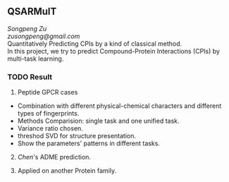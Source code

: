 ## QSARMulT
_Songpeng Zu_  
_zusongpeng@gmail.com_  
Quantitatively Predicting CPIs by a kind of classical method.  
In this project, we try to predict Compound-Protein Interactions (CPIs) by multi-task learning.  

### TODO Result
1. Peptide GPCR cases  
- Combination with different physical-chemical characters and different types of fingerprints.  
- Methods Comparision: single task and one unified task.  
- Variance ratio chosen.  
- threshod SVD for structure presentation.  
- Show the parameters' patterns in different tasks.

2. _Chen_'s ADME prediction.  

3. Applied on another Protein family.
